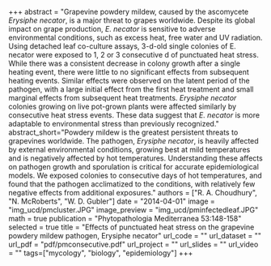 +++
abstract = "Grapevine powdery mildew, caused by the ascomycete *Erysiphe necator*, is a major threat to grapes worldwide. Despite its global impact on grape production, *E. necator* is sensitive to adverse environmental conditions, such as excess heat, free water and UV radiation. Using detached leaf co-culture assays, 3-d-old single colonies of E. necator were exposed to 1, 2 or 3 consecutive d of punctuated heat stress. While there was a consistent decrease in colony growth after a single heating event, there were little to no significant effects from subsequent heating events. Similar effects were observed on the latent period of the pathogen, with a large initial effect from the first heat treatment and small marginal effects from subsequent heat treatments. *Erysiphe necator* colonies growing on live pot-grown plants were affected similarly by consecutive heat stress events. These data suggest that *E. necator* is more adaptable to environmental stress than previously recognized."
abstract_short="Powdery mildew is the greatest persistent threats to grapevines worldwide. The pathogen, *Erysiphe necator*, is heavily affected by external environmental conditions, growing best at mild temperatures and is negatively affected by hot temperatures. Understanding these affects on pathogen growth and sporulation is critical for accurate epidemiological models. We exposed colonies to consecutive days of hot temperatures, and found that the pathogen acclimatized to the conditions, with relatively few negative effects from additional exposures."
authors = ["R. A. Choudhury", "N. McRoberts", "W. D. Gubler"]
date = "2014-04-01"
image = "img_ucd/pmcluster.JPG"
image_preview = "img_ucd/pminfectedleaf.JPG"
math = true
publication = "Phytopathologia Mediterranea 53:148-158"
selected = true
title = "Effects of punctuated heat stress on the grapevine powdery mildew pathogen, Erysiphe necator"
url_code = ""
url_dataset = ""
url_pdf = "pdf/pmconsecutive.pdf"
url_project = ""
url_slides = ""
url_video = ""
tags=["mycology", "biology", "epidemiology"]
+++